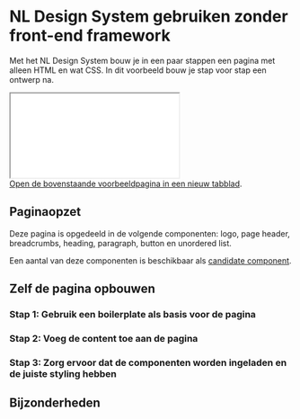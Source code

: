 # NL Design System gebruiken zonder front-end framework

Met het NL Design System bouw je in een paar stappen een pagina met alleen HTML en wat CSS. In dit voorbeeld bouw je stap voor stap een ontwerp na.

<div className="utrecht-root" style={{zoom: '25%', width: '100%', height: '2048px'}}>
  <div className="utrecht-body">
    <iframe title="Voorbeeld HTML pagina" style={{width: '100%', height: '2048px'}} src="/examples/example-page.html"></iframe>
  </div>
</div>
<a href="/examples/example-page.html" target="_blank" rel="noopener noreferrer">Open de bovenstaande voorbeeldpagina in een nieuw tabblad</a>.

## Paginaopzet

Deze pagina is opgedeeld in de volgende componenten: logo, page header, breadcrumbs, heading, paragraph, button en unordered list.

Een aantal van deze componenten is beschikbaar als [candidate component](https://nldesignsystem.nl/componenten/?status=CANDIDATE).

## Zelf de pagina opbouwen

### Stap 1: Gebruik een boilerplate als basis voor de pagina

### Stap 2: Voeg de content toe aan de pagina

### Stap 3: Zorg ervoor dat de componenten worden ingeladen en de juiste styling hebben

## Bijzonderheden
